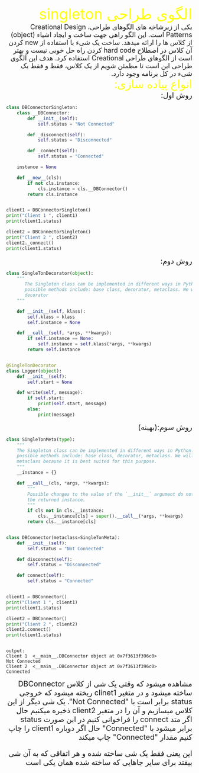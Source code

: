 <div dir="rtl" style="font-size:40px; color:yellow">
الگوی طراحی singleton
</div>


<div dir="rtl" style="font-size:18px">
یکی از زیرشاخه های الگوهای طراحی، Creational Design Patterns است.
این الگو راهی جهت ساخت و ایجاد اشیاء (object) از کلاس ها را ارائه میدهد.
ساخت یک شیء با استفاده از new کردن آن کلاس در اصطلاح hard code کردن راه حل خوبی نیست و بهتر است از الگوهای طراحی Creational استفاده کرد.
هدف این الگوی طراحی این است تا مطمئن شویم از یک کلاس، فقط و فقط یک شیء در کل برنامه وجود دارد.
</div>

<div dir="rtl" style="font-size:30px; color:yellow">
انواع پیاده سازی: 
</div>

<div dir="rtl" style="font-size:20px;">
روش اول:
</div>

```python
class DBConnectorSingleton:
    class __DBConnector:
        def __init__(self):
            self.status = "Not Connected"

        def _disconnect(self):
            self.status = "Disconnected"

        def _connect(self):
            self.status = "Connected"

    instance = None

    def __new__(cls):
        if not cls.instance:
            cls.instance = cls.__DBConnector()
        return cls.instance


client1 = DBConnectorSingleton()
print("Client 1 ", client1)
print(client1.status)

client2 = DBConnectorSingleton()
print("Client 2 ", client2)
client2._connect()
print(client1.status)

```

<div dir="rtl" style="font-size:20px;">
روش دوم:
</div>

```python
class SingleTonDecorator(object):
    """
       The Singleton class can be implemented in different ways in Python. Some
       possible methods include: base class, decorator, metaclass. We will use the
       decorator
    """

    def __init__(self, klass):
        self.klass = klass
        self.instance = None

    def __call__(self, *args, **kwargs):
        if self.instance == None:
            self.instance = self.klass(*args, **kwargs)
        return self.instance


@SingleTonDecorator
class Logger(object):
    def __init__(self):
        self.start = None

    def write(self, message):
        if self.start:
            print(self.start, message)
        else:
            print(message)

```

<div dir="rtl" style="font-size:20px;">
روش سوم:(بهینه)
</div>

```python
class SingleTonMeta(type):
    """
    The Singleton class can be implemented in different ways in Python. Some
    possible methods include: base class, decorator, metaclass. We will use the
    metaclass because it is best suited for this purpose.
    """
    __instance = {}

    def __call__(cls, *args, **kwargs):
        """
        Possible changes to the value of the `__init__` argument do not affect
        the returned instance.
        """
        if cls not in cls.__instance:
            cls.__instance[cls] = super().__call__(*args, **kwargs)
        return cls.__instance[cls]


class DBConnector(metaclass=SingleTonMeta):
    def __init__(self):
        self.status = "Not Connected"

    def disconnect(self):
        self.status = "Disconnected"

    def connect(self):
        self.status = "Connected"


client1 = DBConnector()
print("Client 1 ", client1)
print(client1.status)

client2 = DBConnector()
print("Client 2 ", client2)
client2.connect()
print(client1.status)

```

```text

output:
Client 1  <__main__.DBConnector object at 0x7f3613f396c0>
Not Connected
Client 2  <__main__.DBConnector object at 0x7f3613f396c0>
Connected

```

<div dir="rtl" style="font-size:20px;">
مشاهده میشود که وقتی یک شی از کلاس DBConnector ساخته میشود و در متغیر clinet1 ریخته میشود که خروجی status برابر است با "Not Connected".
یک شی دیگر از این کلاس میسازیم و آن را در متغیر client2 ذخیره میکنیم حال اگر متد connect را فراخوانی کنیم در این صورت status برابر میشود با "Connected" حال اگر دوباره client1 را چاپ کنیم مقدار "Connected" چاپ میکند 

این یعنی فقط یک شی ساخته شده و هر اتفاقی که به آن شی بیفتد برای سایر جاهایی که ساخته شده همان یکی است
</div>
